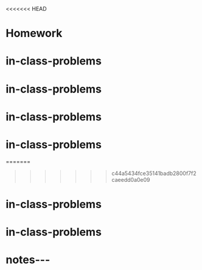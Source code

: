 <<<<<<< HEAD
# Homework
# in-class-problems
# in-class-problems
# in-class-problems
# in-class-problems
=======

>>>>>>> c44a5434fce35141badb2800f7f2caeedd0a0e09
# in-class-problems
# in-class-problems
# notes---
